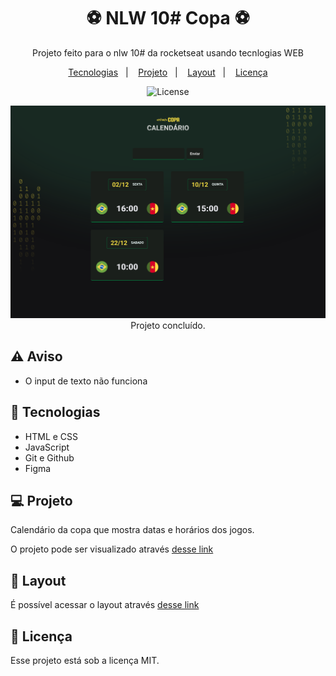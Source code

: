 <h1 align="center"> ⚽ NLW 10# Copa ⚽</h1>
<p align="center">Projeto feito para o nlw 10# da rocketseat usando tecnlogias WEB</p>

<p align="center">
  <a href="#-tecnologias">Tecnologias</a>&nbsp;&nbsp;&nbsp;|&nbsp;&nbsp;&nbsp;
  <a href="#-projeto">Projeto</a>&nbsp;&nbsp;&nbsp;|&nbsp;&nbsp;&nbsp;
  <a href="#-layout">Layout</a>&nbsp;&nbsp;&nbsp;|&nbsp;&nbsp;&nbsp;
  <a href="#memo-licença">Licença</a>
</p>

<p align="center">
  <img alt="License" src="https://img.shields.io/static/v1?label=license&message=MIT&color=49AA26&labelColor=000000">
</p>

<p align="center">
  <img alt="Projeto finalizado" src=".github/capa.png">
  Projeto concluído.
</p>

## ⚠️ Aviso
- O input de texto não funciona

## 🚀 Tecnologias

- HTML e CSS
- JavaScript
- Git e Github
- Figma

## 💻 Projeto
Calendário da copa que mostra datas e horários dos jogos.

O projeto pode ser visualizado através [desse link](https://miask3011.github.io/nlw-10-copa/)

## 🔖 Layout
É possível acessar o layout através [desse link](https://www.figma.com/file/3vJag61Mwp00SpzFtf8pgc/Calend%C3%A1rio-de-Jogos-(Community))

## :memo: Licença

Esse projeto está sob a licença MIT.
